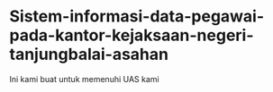 # Sistem-informasi-data-pegawai-pada-kantor-kejaksaan-negeri-tanjungbalai-asahan
Ini kami buat untuk memenuhi UAS kami
